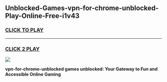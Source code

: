 
## Unblocked-Games-vpn-for-chrome-unblocked-Play-Online-Free-i1v43
<h3>
<a href="https://premium76.site?title=vpn-for-chrome-unblocked&ref=26A">CLICK TO PLAY</a></h3>
<hr>

<h3>
<a href="https://premium76.site?title=vpn-for-chrome-unblocked&ref=26A">CLICK 2 PLAY</a>
  
</h3>

<a href="https://premium76.site?title=vpn-for-chrome-unblocked&ref=26A"><img src="https://clearcache.store/games.png"></a>


**vpn-for-chrome-unblocked games unblocked: Your Gateway to Fun and Accessible Online Gaming**
